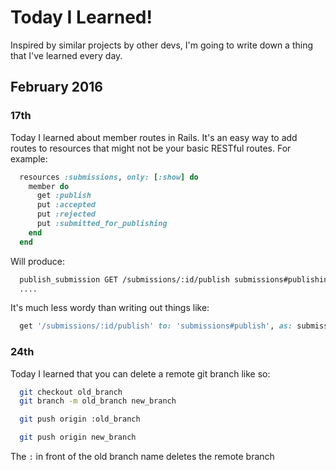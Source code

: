# Today I Learned!
Inspired by similar projects by other devs, I'm going to write down a thing that I've learned every day.

## February 2016

### 17th
Today I learned about member routes in Rails. It's an easy way to add routes to resources that might not be your basic RESTful routes. For example:

```ruby
  resources :submissions, only: [:show] do
    member do
      get :publish
      put :accepted
      put :rejected
      put :submitted_for_publishing
    end
  end
```

Will produce:

```bash
  publish_submission GET /submissions/:id/publish submissions#publishing
  ....
```

It's much less wordy than writing out things like:

```ruby
  get '/submissions/:id/publish' to: 'submissions#publish', as: submission_publish
```

### 24th
Today I learned that you can delete a remote git branch like so:

```bash
  git checkout old_branch
  git branch -m old_branch new_branch

  git push origin :old_branch

  git push origin new_branch
```
The `:` in front of the old branch name deletes the remote branch